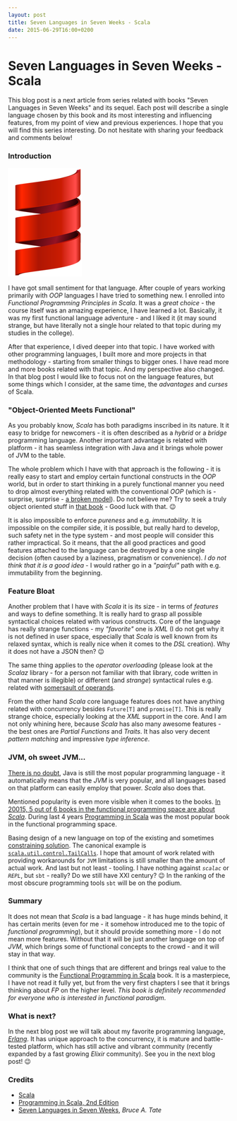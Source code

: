 ```yaml
---
layout: post
title: Seven Languages in Seven Weeks - Scala
date: 2015-06-29T16:00+0200
---
```


# Seven Languages in Seven Weeks - Scala

<quote class="disclaimer">This blog post is a next article from series related with books "Seven Languages in Seven Weeks" and its sequel. Each post will describe a single language chosen by this book and its most interesting and influencing features, from my point of view and previous experiences. I hope that you will find this series interesting. Do not hesitate with sharing your feedback and comments below!</quote>

### Introduction

<img class="right scala-logo" alt="Scala Logo" src="/assets/ScalaLogo.png" />

I have got small sentiment for that language. After couple of years working primarily with *OOP* languages I have tried to something new. I enrolled into *Functional Programming Principles in Scala*. It was a *great choice* - the course itself was an amazing experience, I have learned a lot. Basically, it was my first functional language adventure - and I liked it (it may sound strange, but have literally not a single hour related to that topic during my studies in the college).

After that experience, I dived deeper into that topic. I have worked with other programming languages, I built more and more projects in that methodology - starting from smaller things to bigger ones. I have read more and more books related with that topic. And my perspective also changed. In that blog post I would like to focus not on the language features, but some things which I consider, at the same time, the *advantages* and *curses* of Scala.

### "Object-Oriented Meets Functional"

As you probably know, *Scala* has both paradigms inscribed in its nature. It it easy to bridge for newcomers - it is often described as a *hybrid* or a *bridge* programming language. Another important advantage is related with platform - it has seamless integration with Java and it brings whole power of JVM to the table.

The whole problem which I have with that approach is the following - it is really easy to start and employ certain functional constructs in the *OOP* world, but in order to start thinking in a purely functional manner you need to drop almost everything related with the conventional *OOP* (which is - surprise, surprise - [a broken model](http://c2.com/cgi/wiki?AlanKaysDefinitionOfObjectOriented)). Do not believe me? Try to seek a truly object oriented stuff in [that book](http://www.manning.com/bjarnason/) - Good luck with that. :wink:

It is also impossible to enforce *pureness* and e.g. *immutability*. It is impossible on the compiler side, it is possible, but really hard to develop, such safety net in the type system - and most people will consider this rather impractical. So it means, that the all good practices and good features attached to the language can be destroyed by a one single decision (often caused by a laziness, pragmatism or convenience). *I do not think that it is a good idea* - I would rather go in a *"painful"* path with e.g. immutability from the beginning.

### Feature Bloat

Another problem that I have with *Scala* it is its size - in terms of *features* and ways to define something. It is really hard to grasp all possible syntactical choices related with various constructs. Core of the language has really strange functions - my *"favorite"* one is *XML* (I do not get why it is not defined in user space, especially that *Scala* is well known from its relaxed syntax, which is really nice when it comes to the *DSL* creation). Why it does not have a JSON then? :wink:

The same thing applies to the *operator overloading* (please look at the *Scalaz* library - for a person not familiar with that library, code written in that manner is illegible) or different (and *strange*) syntactical rules e.g. related with [somersault of operands](https://www.agilelearner.com/presentation/81).

From the other hand *Scala* core language features does not have anything related with concurrency besides `Future[T]` and `promise[T]`. This is really strange choice, especially looking at the *XML* support in the core. And I am not only whining here, because *Scala* has also many awesome features - the best ones are *Partial Functions* and *Traits*. It has also very decent *pattern matching* and impressive *type inference*.

### JVM, oh sweet JVM...

[There is no doubt](http://www.tiobe.com/index.php/content/paperinfo/tpci/index.html), Java is still the most popular programming language - it automatically means that the *JVM* is very popular, and all languages based on that platform can easily employ that power. *Scala* also does that.

Mentioned popularity is even more visible when it comes to the books. [In 20015, 5 out of 6 books in the functional programming space are about *Scala*](https://youtu.be/HLCFJ9hnR1M?t=808). During last 4 years [Programming in Scala](http://www.artima.com/shop/programming_in_scala_2ed) was the most popular book in the functional programming space.

Basing design of a new language on top of the existing and sometimes [constraining solution](http://docs.scala-lang.org/overviews/core/value-classes.html). The canonical example is [`scala.util.control.TailCalls`](http://www.scala-lang.org/api/current/#scala.util.control.TailCalls$). I hope that amount of work related with providing workarounds for `JVM` limitations is still smaller than the amount of actual work. And last but not least - tooling. I have nothing against *`scalac`* or *`REPL`*, but `sbt` - really? Do we still have XXI century? :wink: In the ranking of the most obscure programming tools `sbt` will be on the podium.

### Summary

It does not mean that *Scala* is a bad language - it has huge minds behind, it has certain merits (even for me - it somehow introduced me to the topic of *functional programming*), but it should provide something more - I do not mean more features. Without that it will be just another language on top of *JVM*, which brings some of functional concepts to the crowd - and it will stay in that way.

I think that one of such things that are different and brings real value to the community is the [Functional Programming in Scala](http://www.manning.com/bjarnason/) book. It is a masterpiece, I have not read it fully yet, but from the very first chapters I see that it brings thinking about *FP* on the higher level. *This book is definitely recommended for everyone who is interested in functional paradigm*.

### What is next?

In the next blog post we will talk about my favorite programming language, *[Erlang](http://www.erlang.org)*. It has unique approach to the concurrency, it is mature and battle-tested platform, which has still active and vibrant community (recently expanded by a fast growing *Elixir* community). See you in the next blog post! :wink:

### Credits

- [Scala](http://www.scala-lang.org/)
- [Programming in Scala, 2nd Edition](http://www.artima.com/shop/programming_in_scala_2ed)
- [Seven Languages in Seven Weeks](https://pragprog.com/book/btlang/seven-languages-in-seven-weeks), *Bruce A. Tate*
